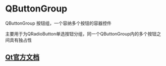 # QButtonGroup

QButtonGroup 按钮组，一个容纳多个按钮的容器控件

主要用于为QRadioButton单选按钮分组，同一个QButtonGroup内的多个按钮之间具有独占性

## [Qt官方文档](https://doc.qt.io/qt-5.15/qbuttongroup.html)

